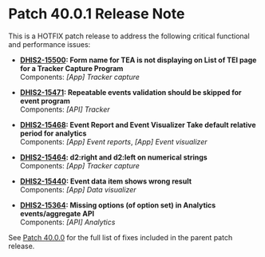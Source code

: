 # Patch 40.0.1 Release Note

This is a HOTFIX patch release to address the following critical functional and performance issues:

- **[DHIS2-15500](https://dhis2.atlassian.net/browse/DHIS2-15500): Form name for TEA is not displaying on List of TEI page for a Tracker Capture Program**  
  Components: _[App] Tracker capture_

- **[DHIS2-15471](https://dhis2.atlassian.net/browse/DHIS2-15471): Repeatable events validation should be skipped for event program**  
  Components: _[API] Tracker_

- **[DHIS2-15468](https://dhis2.atlassian.net/browse/DHIS2-15468): Event Report and Event Visualizer Take default relative period for analytics**  
  Components: _[App] Event reports_, _[App] Event visualizer_

- **[DHIS2-15464](https://dhis2.atlassian.net/browse/DHIS2-15464): d2:right and d2:left on numerical strings**  
  Components: _[App] Tracker capture_

- **[DHIS2-15440](https://dhis2.atlassian.net/browse/DHIS2-15440): Event data item shows wrong result**  
  Components: _[App] Data visualizer_

- **[DHIS2-15364](https://dhis2.atlassian.net/browse/DHIS2-15364): Missing options (of option set) in Analytics events/aggregate API**  
  Components: _[API] Analytics_


See [Patch 40.0.0](ReleaseNote-2.40.0.md) for the full list of fixes included in the parent patch release.
